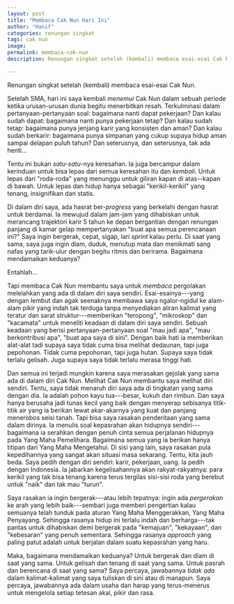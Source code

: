 ```yaml
---
layout: post
title: "Membaca Cak Nun Hari Ini"
author: "Hanif" 
categories: renungan singkat
tags: cak nun
image: 
permalink: membaca-cak-nun
description: Renungan singkat setelah (kembali) membaca esai-esai Cak Nun. 

---
```


Renungan singkat setelah (kembali) membaca esai-esai Cak Nun.  <!---more-->

Setelah SMA, hari ini saya kembali *menemui* Cak Nun dalam sebuah periode ketika urusan-urusan dunia begitu menerbitkan resah. Terkulminasi dalam pertanyaan-pertanyaan soal: bagaimana nanti dapat pekerjaan? Dan kalau sudah dapat: bagaimana nanti punya pekerjaan tetap? Dan kalau sudah tetap: bagaimana punya jenjang karir yang konsisten dan aman? Dan kalau sudah berkarir: bagaimana punya simpanan yang cukup supaya hidup aman sampai delapan puluh tahun? Dan seterusnya, dan seterusnya, tak ada henti...

Tentu ini bukan *satu-satu*-nya keresahan. Ia juga bercampur dalam kerinduan untuk bisa lepas dari semua keresahan itu dan *kembali*. Untuk lepas dari "roda-roda" yang menunggu untuk giliran kapan di atas--kapan di bawah. Untuk lepas dan hidup hanya sebagai "kerikil-kerikil" yang tenang, insignifikan dan statis. 

Di dalam diri saya, ada hasrat ber-*progress* yang berkelahi dengan hasrat untuk berdamai. Ia mewujud dalam jam-jam yang dihabiskan untuk merancang trajektori karir 5 tahun ke depan bergantian dengan renungan panjang di kamar gelap mempertanyakan "buat apa semua perencanaan ini?" Saya ingin bergerak, cepat, sigap, lari *sprint* kalau perlu. Di saat yang sama, saya juga ingin diam, duduk, menutup mata dan menikmati sang nafas yang tarik-ulur dengan begitu ritmis dan berirama. Bagaimana mendamaikan keduanya?

Entahlah...

Tapi membaca Cak Nun membantu saya untuk *membaca* pergolakan melelahkan yang ada di dalam diri saya sendiri. Esai-esainya---yang dengan lembut dan agak seenaknya membawa saya ngalor-ngidul ke alam-alam pikir yang indah tak terduga tanpa menyediakan aliran kalimat yang teratur dan sarat struktur---memberikan "teropong", "mikroskop" dan "kacamata" untuk meneliti keadaan di dalam diri saya sendiri. Sebuah keadaan yang berisi pertanyaan-pertanyaan soal "mau jadi apa", "mau berkontribusi apa", "buat apa saya di sini". Dengan baik hati ia memberikan alat-alat tadi supaya saya tidak cuma bisa melihat dedaunan, tapi juga pepohonan. Tidak cuma pepohonan, tapi juga hutan. Supaya saya tidak terlalu gelisah. Juga supaya saya tidak terlalu merasa tinggi hati. 

Dan semua ini terjadi mungkin karena saya merasakan gejolak yang sama ada di dalam diri Cak Nun. Melihat Cak Nun membantu saya melihat diri sendiri. Tentu, saya tidak menaruh diri saya ada di tingkatan yang sama dengan dia. Ia adalah pohon kayu tua---besar, kukuh dan rimbun. Dan saya hanya berusaha jadi tunas kecil yang baik dengan menyerap sebisanya titik-titik air yang ia berikan lewat akar-akarnya yang kuat dan panjang menerobos seisi tanah. Tapi bisa saya rasakan penderitaan yang sama dalam dirinya. Ia menulis soal kepasrahan akan hidupnya sendiri---bagaimana ia serahkan dengan penuh cinta semua perjalanan hidupnya pada Yang Maha Pemelihara. Bagaimana semua yang ia berikan hanya titipan dari Yang Maha Mengetahui. Di sisi yang lain, saya rasakan pula kepedihannya yang sangat akan situasi masa sekarang. Tentu, kita jauh beda. Saya pedih dengan diri sendiri: karir, pekerjaan, uang. Ia pedih dengan Indonesia. Ia jabarkan kegelisahannya akan rakyat-rakyatnya: para kerikil yang tak bisa tenang karena terus tergilas sisi-sisi roda yang berebut untuk "naik" dan tak mau "turun". 

Saya rasakan ia ingin bergerak---atau lebih tepatnya: ingin ada *pergerakan* ke arah yang lebih baik---sembari juga memberi pengertian kalau semuanya telah tunduk pada aturan Yang Maha Menggerakkan, Yang Maha Penyayang. Sehingga rasanya hidup ini terlalu indah dan berharga---tak pantas untuk dihabiskan demi bergerak pada "kemajuan", "kekayaan", dan "kebesaran" yang penuh sementara. Sehingga rasanya *approach* yang paling patut adalah untuk berjalan dalam suatu kepasrahan yang haru. 

Maka, bagaimana mendamaikan keduanya? Untuk bergerak dan diam di saat yang sama. Untuk gelisah dan tenang di saat yang sama. Untuk pasrah dan berencana di saat yang sama? Saya percaya, jawabannya *tidak ada* dalam kalimat-kalimat yang saya tuliskan di sini atau di manapun. Saya percaya, jawabannya ada dalam usaha dan harap yang terus-menerus untuk mengelola setiap tetesan akal, pikir dan rasa. 